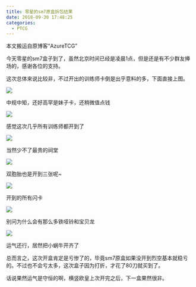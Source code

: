 ```yaml
---
title: 零星的sm7原盒拆包结果
date: 2018-09-30 17:48:25
categories:
  - PTCG
---
```

本文搬运自原博客“AzureTCG”

今天零星的sm7盒子到了，虽然北京时间已经是凌晨1点，但是还是有不少群友捧场的，感谢各位的支持。

<!--more-->

这次总体来说比较非，不过开出的训练师卡倒是出乎意料的多，下面直接上图。

![](https://raw.githubusercontent.com/oscarcx123/hexo_resource/master/img/ptcg_lingxing_sm7_booster_box_1.jpg)

中规中矩，还好高罕是妹子卡，还稍微值点钱

![](https://raw.githubusercontent.com/oscarcx123/hexo_resource/master/img/ptcg_lingxing_sm7_booster_box_2.jpg)

感觉这次几乎所有训练师都开到了

![](https://raw.githubusercontent.com/oscarcx123/hexo_resource/master/img/ptcg_lingxing_sm7_booster_box_3.jpg)

当然少不了最贵的祠堂

![](https://raw.githubusercontent.com/oscarcx123/hexo_resource/master/img/ptcg_lingxing_sm7_booster_box_4.jpg)

双胞胎也是开到三张呢~

![](https://raw.githubusercontent.com/oscarcx123/hexo_resource/master/img/ptcg_lingxing_sm7_booster_box_5.jpg)

开到的所有闪卡

![](https://raw.githubusercontent.com/oscarcx123/hexo_resource/master/img/ptcg_lingxing_sm7_booster_box_6.jpg)

别问为什么会有那么多铁哑铃和宝贝龙

![](https://raw.githubusercontent.com/oscarcx123/hexo_resource/master/img/ptcg_lingxing_sm7_booster_box_7.jpg)

运气还行，居然把小蜗牛开齐了

总而言之，这次开盒肯定是亏惨了的，毕竟sm7原盒如果没开到烈空基本就稳亏的。不过也不会亏太多，这次盒子因为打折，才花了80刀就买到了。

话说果然运气是守恒的啊，横竖欧皇上次开完之后，下一盒果然很非。